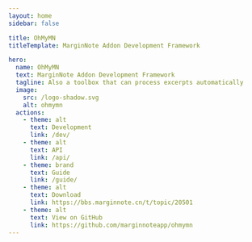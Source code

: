 ```yaml
---
layout: home
sidebar: false

title: OhMyMN
titleTemplate: MarginNote Addon Development Framework

hero:
  name: OhMyMN
  text: MarginNote Addon Development Framework
  tagline: Also a toolbox that can process excerpts automatically
  image:
    src: /logo-shadow.svg
    alt: ohmymn
  actions:
    - theme: alt
      text: Development
      link: /dev/
    - theme: alt
      text: API
      link: /api/
    - theme: brand
      text: Guide
      link: /guide/
    - theme: alt
      text: Download
      link: https://bbs.marginnote.cn/t/topic/20501
    - theme: alt
      text: View on GitHub
      link: https://github.com/marginnoteapp/ohmymn
---
```

